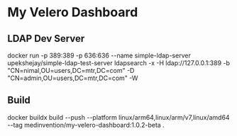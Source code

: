 # My Velero Dashboard

## LDAP Dev Server
docker run -p 389:389 -p 636:636 --name simple-ldap-server upekshejay/simple-ldap-test-server
ldapsearch -x -H ldap://127.0.0.1:389 -b "CN=nimal,OU=users,DC=mtr,DC=com" -D "CN=admin,OU=users,DC=mtr,DC=com" -W

## Build
docker buildx build --push --platform linux/arm64,linux/arm/v7,linux/amd64 --tag medinvention/my-velero-dashboard:1.0.2-beta .